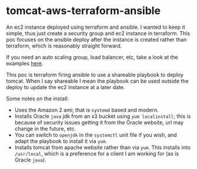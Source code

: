 # tomcat-aws-terraform-ansible

An ec2 instance deployed using terraform and ansible. I wanted to keep it simple, thus just create a security group and ec2 instance in terraform. This poc focuses on the ansible deploy after the instance is created rather than terraform, which is reasonably straight forward.

If you need an auto scaling group, load balancer, etc, take a look at the examples [here](https://github.com/terraform-providers/terraform-provider-aws/tree/master/examples).

This poc is terraform firing ansible to use a shareable playbook to deploy tomcat. When I say shareable I mean the playbook can be used outside the deploy to update the ec2 instance at a later date.

Some notes on the install:
* Uses the Amazon 2 ami; that is `systemd` based and modern.
* Installs Oracle `java` jdk from an s3 bucket using `yum localinstall`; this is because of security issues getting it from the Oracle website, url may change in the future, etc. 
* You can switch to `openjdk` in the `systemctl` unit file if you wish, and adapt the playbook to install it via `yum`.
* Installs tomcat from apache website rather than via `yum`. This installs into `/usr/local`, which is a preference for a client I am working for (as is Oracle `java`).
